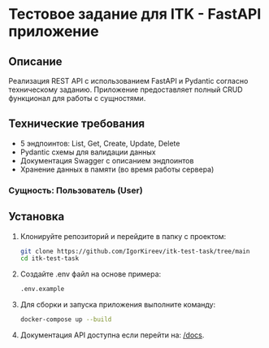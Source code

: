 # Тестовое задание для ITK - FastAPI приложение


## Описание
Реализация REST API с использованием FastAPI и Pydantic согласно техническому заданию. 
Приложение предоставляет полный CRUD функционал для работы с сущностями.


## Технические требования
-  5 эндпоинтов: List, Get, Create, Update, Delete
-  Pydantic схемы для валидации данных
-  Документация Swagger с описанием эндпоинтов
-  Хранение данных в памяти (во время работы сервера)


### Сущность: Пользователь (User)


## Установка

1. Клонируйте репозиторий и перейдите в папку с проектом:
   ```bash
   git clone https://github.com/IgorKireev/itk-test-task/tree/main
   cd itk-test-task
   ```
   
2. Создайте .env файл на основе примера:
   ```bash
   .env.example
   ```
   
3. Для сборки и запуска приложения выполните команду:
   ```bash
   docker-compose up --build
   ```
   
4. Документация API доступна если перейти на: [/docs](/docs).